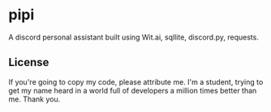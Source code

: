 # pipi
A discord personal assistant built using Wit.ai, sqllite, discord.py, requests.

## License
If you're going to copy my code, please attribute me. I'm a student, trying to get my name heard in a world full of developers a million times better than me. Thank you.
